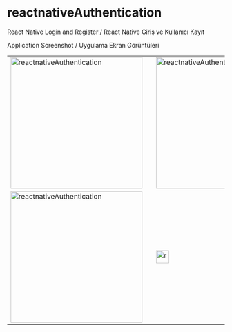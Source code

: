 # reactnativeAuthentication
React Native Login and Register / React Native Giriş ve Kullanıcı Kayıt

Application Screenshot / Uygulama Ekran Görüntüleri

<table>
  <tr>
    <td ><img width="305" alt="reactnativeAuthentication" src="https://user-images.githubusercontent.com/28242890/62822388-3d038580-bb8b-11e9-9cd4-1a30701fba4c.png">
</td>
    <td width="30">
</td>
    <td><img width="305" alt="reactnativeAuthentication" src="https://user-images.githubusercontent.com/28242890/62822389-3e34b280-bb8b-11e9-9547-ee0a2a13413a.png">
</td>
  </tr>
    <tr>
    <td style="margin-right:5px;"><img width="305" alt="reactnativeAuthentication" src="https://user-images.githubusercontent.com/28242890/62822390-3ffe7600-bb8b-11e9-92eb-de804b370f4e.png">

</td>
<td width="30">
</td>
    <td><img width="30" alt="reactnativeAuthentication" src="https://user-images.githubusercontent.com/28242890/62822395-5a385400-bb8b-11e9-9ec0-8335c45b457a.png">
</td>
  </tr>
 </table>
